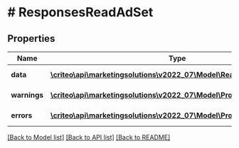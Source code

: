# # ResponsesReadAdSet

## Properties

Name | Type | Description | Notes
------------ | ------------- | ------------- | -------------
**data** | [**\criteo\api\marketingsolutions\v2022_07\Model\ReadModelReadAdSet[]**](ReadModelReadAdSet.md) |  | [optional] [readonly]
**warnings** | [**\criteo\api\marketingsolutions\v2022_07\Model\ProblemDetails[]**](ProblemDetails.md) |  | [optional] [readonly]
**errors** | [**\criteo\api\marketingsolutions\v2022_07\Model\ProblemDetails[]**](ProblemDetails.md) |  | [optional] [readonly]

[[Back to Model list]](../../README.md#models) [[Back to API list]](../../README.md#endpoints) [[Back to README]](../../README.md)
